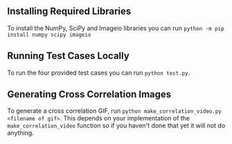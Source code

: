 ## Installing Required Libraries

To install the NumPy, SciPy and Imageio libraries you can run `python -m pip install numpy scipy imageio`

## Running Test Cases Locally

To run the four provided test cases you can run `python test.py`.

## Generating Cross Correlation Images

To generate a cross correlation GIF, run `python make_correlation_video.py <filename of gif>`. This depends on your implementation of the `make_correlation_video` function so if you haven't done that yet it will not do anything.

